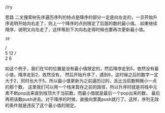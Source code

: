 //ry

思路
二叉搜索树先序遍历序列的特点是降序的部分一定是向左走的，一旦开始升序说明开始向右走了，则上一个降序的点则限定了后面的数的最小值。
如果继续降序，说明又向左走了，这样等到下次向右走得时候也要再次更新最小值。

    10
   /  \
  5    12
 / \
2   6

如这个例子，我们在10的位置是没有最小值限定的，然后降序走到5，依然没有最小值，降序走到2，依然没有，
然后开始升序了，遇到6，这时候之后的数字一定大于2，同时也大于5，所以最小值更新为之前遍历过的，且比当前数稍微小一点的那个数。
这里我们可以用一个栈来暂存之前的路径，所以升序时就是将栈中元素不断pop出来直到栈顶大于当前数，而最小值就是最后一个pop出来的数，
最后再把该数push进去。对于降序的时候，直接向里面push就行了。这样，序列无效的条件就是违反了这个最小值的限定。
